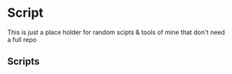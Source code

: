 # Script

This is just a place holder for random scipts & tools of mine that don't need a full repo

## Scripts
